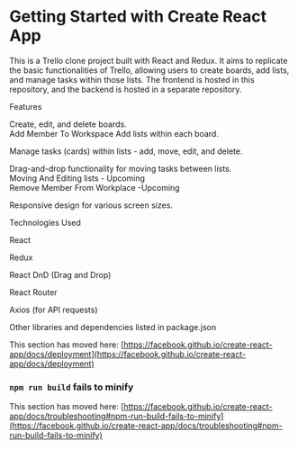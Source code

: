 # Getting Started with Create React App

This is a Trello clone project built with React and Redux. It aims to replicate the basic functionalities of Trello, allowing users to create boards, add lists, and manage tasks within those lists. The frontend is hosted in this repository, and the backend is hosted in a separate repository.



Features

Create, edit, and delete boards.  
Add Member To Workspace 
Add lists within each board.  

Manage tasks (cards) within lists - add, move, edit, and delete.  

Drag-and-drop functionality for moving tasks between lists.  
Moving And Editing lists - Upcoming   
Remove Member From Workplace -Upcoming  

Responsive design for various screen sizes.  


Technologies Used  

React  

Redux  

React DnD (Drag and Drop)  

React Router  

Axios (for API requests)  

Other libraries and dependencies listed in package.json

This section has moved here: [https://facebook.github.io/create-react-app/docs/deployment](https://facebook.github.io/create-react-app/docs/deployment)

### `npm run build` fails to minify

This section has moved here: [https://facebook.github.io/create-react-app/docs/troubleshooting#npm-run-build-fails-to-minify](https://facebook.github.io/create-react-app/docs/troubleshooting#npm-run-build-fails-to-minify)
